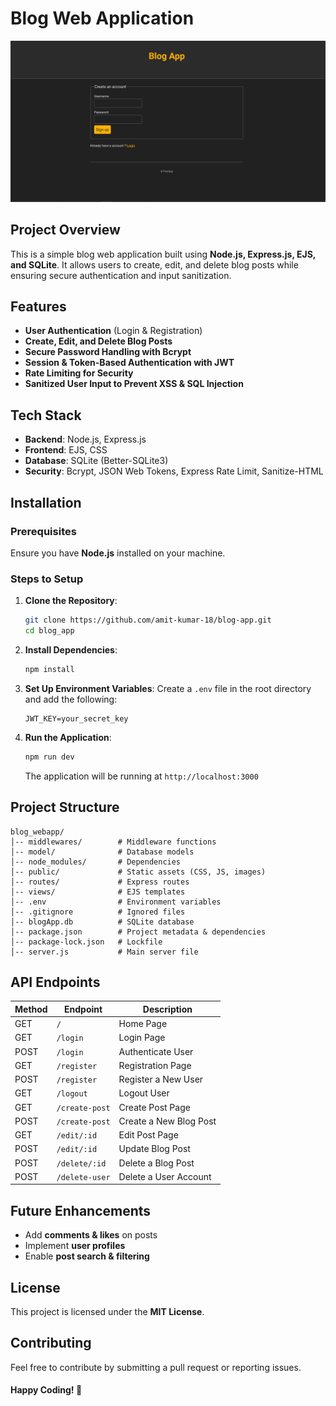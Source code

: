 # Blog Web Application

![Homepage](./public/homepage.png 'Homepage')

## Project Overview

This is a simple blog web application built using **Node.js, Express.js, EJS, and SQLite**. It allows users to create, edit, and delete blog posts while ensuring secure authentication and input sanitization.

## Features

- **User Authentication** (Login & Registration)
- **Create, Edit, and Delete Blog Posts**
- **Secure Password Handling with Bcrypt**
- **Session & Token-Based Authentication with JWT**
- **Rate Limiting for Security**
- **Sanitized User Input to Prevent XSS & SQL Injection**

## Tech Stack

- **Backend**: Node.js, Express.js
- **Frontend**: EJS, CSS
- **Database**: SQLite (Better-SQLite3)
- **Security**: Bcrypt, JSON Web Tokens, Express Rate Limit, Sanitize-HTML

## Installation

### Prerequisites

Ensure you have **Node.js** installed on your machine.

### Steps to Setup

1. **Clone the Repository**:
   ```sh
   git clone https://github.com/amit-kumar-18/blog-app.git
   cd blog_app
   ```
2. **Install Dependencies**:
   ```sh
   npm install
   ```
3. **Set Up Environment Variables**:
   Create a `.env` file in the root directory and add the following:
   ```env
   JWT_KEY=your_secret_key
   ```
4. **Run the Application**:
   ```sh
   npm run dev
   ```
   The application will be running at `http://localhost:3000`

## Project Structure

```
blog_webapp/
│-- middlewares/        # Middleware functions
│-- model/              # Database models
│-- node_modules/       # Dependencies
│-- public/             # Static assets (CSS, JS, images)
│-- routes/             # Express routes
│-- views/              # EJS templates
│-- .env                # Environment variables
│-- .gitignore          # Ignored files
│-- blogApp.db          # SQLite database
│-- package.json        # Project metadata & dependencies
│-- package-lock.json   # Lockfile
│-- server.js           # Main server file
```

## API Endpoints

| Method | Endpoint       | Description            |
| ------ | -------------- | ---------------------- |
| GET    | `/`            | Home Page              |
| GET    | `/login`       | Login Page             |
| POST   | `/login`       | Authenticate User      |
| GET    | `/register`    | Registration Page      |
| POST   | `/register`    | Register a New User    |
| GET    | `/logout`      | Logout User            |
| GET    | `/create-post` | Create Post Page       |
| POST   | `/create-post` | Create a New Blog Post |
| GET    | `/edit/:id`    | Edit Post Page         |
| POST   | `/edit/:id`    | Update Blog Post       |
| POST   | `/delete/:id`  | Delete a Blog Post     |
| POST   | `/delete-user` | Delete a User Account  |

## Future Enhancements

- Add **comments & likes** on posts
- Implement **user profiles**
- Enable **post search & filtering**

## License

This project is licensed under the **MIT License**.

## Contributing

Feel free to contribute by submitting a pull request or reporting issues.

#### Happy Coding! 🚀
